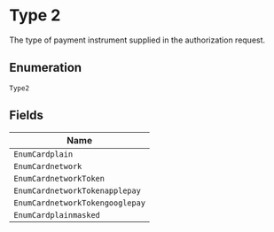 
# Type 2

The type of payment instrument supplied in the authorization request.

## Enumeration

`Type2`

## Fields

| Name |
|  --- |
| `EnumCardplain` |
| `EnumCardnetwork` |
| `EnumCardnetworkToken` |
| `EnumCardnetworkTokenapplepay` |
| `EnumCardnetworkTokengooglepay` |
| `EnumCardplainmasked` |

